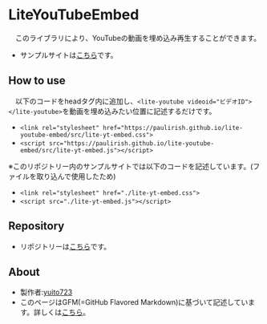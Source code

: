 # LiteYouTubeEmbed
　このライブラリにより、YouTubeの動画を埋め込み再生することができます。
* サンプルサイトは[こちら](https://yuito723.github.io/LiteYouTubeEmbed/sample.html)です。


## How to use
　以下のコードをheadタグ内に追加し、`<lite-youtube videoid="ビデオID"></lite-youtube>`を動画を埋め込みたい位置に記述するだけです。
* `<link rel="stylesheet" href="https://paulirish.github.io/lite-youtube-embed/src/lite-yt-embed.css">`
* `<script src="https://paulirish.github.io/lite-youtube-embed/src/lite-yt-embed.js"></script>`

※このリポジトリー内のサンプルサイトでは以下のコードを記述しています。(ファイルを取り込んで使用したため)
* `<link rel="stylesheet" href="./lite-yt-embed.css">`
* `<script src="./lite-yt-embed.js"></script>`

## Repository
* リポジトリーは[こちら](https://github.com/yuito723/LiteYouTubeEmbed/)です。

## About
* 製作者:[yuito723](https://github.com/yuito723/)
* このページはGFM(=GitHub Flavored Markdown)に基づいて記述しています。詳しくは[こちら](https://docs.github.com/ja/get-started/writing-on-github/getting-started-with-writing-and-formatting-on-github/about-writing-and-formatting-on-github)。
